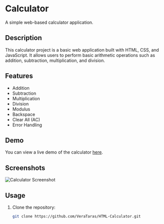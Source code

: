 # Calculator

A simple web-based calculator application.

## Description

This calculator project is a basic web application built with HTML, CSS, and JavaScript. It allows users to perform basic arithmetic operations such as addition, subtraction, multiplication, and division.

## Features

- Addition
- Subtraction
- Multiplication
- Division
- Modulus
- Backspace
- Clear All (AC)
- Error Handling

## Demo

You can view a live demo of the calculator [here](https://verataras.github.io/HTML-Calculator/).

## Screenshots

![Calculator Screenshot]()

## Usage

1. Clone the repository:

   ```bash
   git clone https://github.com/VeraTaras/HTML-Calculator.git
